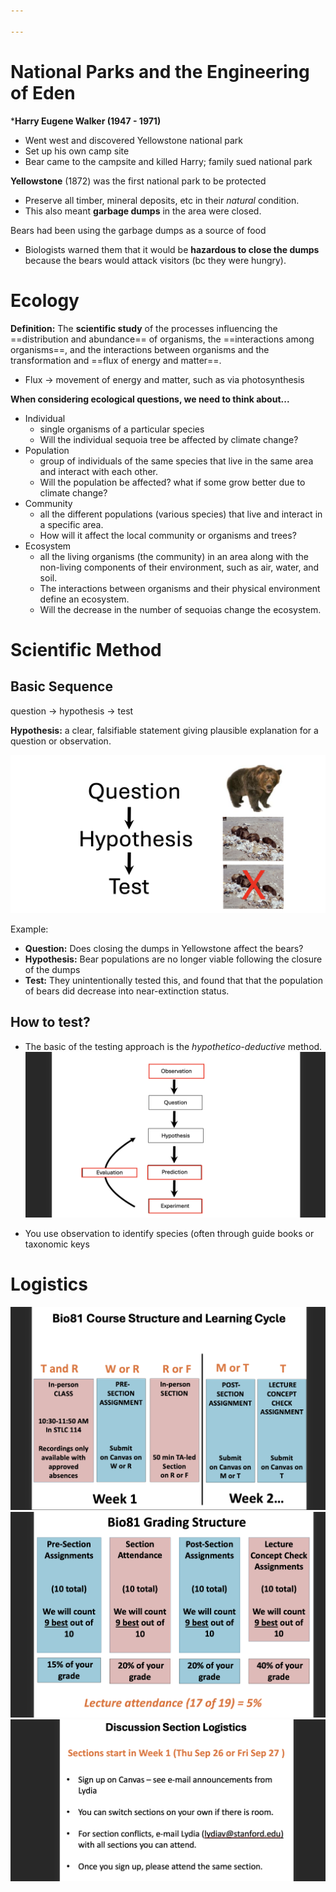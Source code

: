 ```yaml
---

---
```



# National Parks and the Engineering of Eden

***Harry Eugene Walker (1947 - 1971)** 
* Went west and discovered Yellowstone national park
* Set up his own camp site
* Bear came to the campsite and killed Harry; family sued national park

**Yellowstone** (1872) was the first national park to be protected
* Preserve all timber, mineral deposits, etc in their *natural* condition.
* This also meant **garbage dumps** in the area were closed.

Bears had been using the garbage dumps as a source of food
* Biologists warned them that it would be **hazardous to close the dumps** because the bears would attack visitors (bc they were hungry).

# Ecology

**Definition:** The **scientific study** of the processes influencing the ==distribution and abundance== of organisms, the ==interactions among organisms==, and the interactions between organisms and the transformation and ==flux of energy and matter==.

* Flux -> movement of energy and matter, such as via photosynthesis

**When considering ecological questions, we need to think about...**
* Individual
	* single organisms of a particular species
	* Will the individual sequoia tree be affected by climate change?
* Population
	* group of individuals of the same species that live in the same area and interact with each other.
	* Will the population be affected? what if some grow better due to climate change?
* Community
	* all the different populations (various species) that live and interact in a specific area.
	* How will it affect the local community or organisms and trees?
* Ecosystem 
	* all the living organisms (the community) in an area along with the non-living components of their environment, such as air, water, and soil.
	* The interactions between organisms and their physical environment define an ecosystem.
	* Will the decrease in the number of sequoias change the ecosystem.


# Scientific Method

## Basic Sequence

question -> hypothesis -> test

**Hypothesis:** a clear, falsifiable statement giving plausible explanation for a question or observation.

![Pasted image 20240924111838](../../attachments/Pasted%20image%2020240924111838.png)

Example:
* **Question:** Does closing the dumps in Yellowstone affect the bears?
* **Hypothesis:** Bear populations are no longer viable following the closure of the dumps
* **Test:** They unintentionally tested this, and found that that the population of bears did decrease into near-extinction status.


## How to test?
* The basic of the testing approach is the *hypothetico-deductive* method.
![Pasted image 20240924113327](../../attachments/Pasted%20image%2020240924113327.png)

* You use observation to identify species (often through guide books or taxonomic keys


# Logistics
![Pasted image 20240924114123](../../attachments/Pasted%20image%2020240924114123.png)
![Pasted image 20240924114129](../../attachments/Pasted%20image%2020240924114129.png)
![Pasted image 20240924114200](../../attachments/Pasted%20image%2020240924114200.png)
